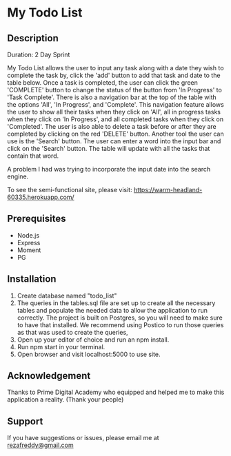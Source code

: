 # My Todo List

## Description
Duration: 2 Day Sprint

My Todo List allows the user to input any task along with a date they wish to complete the task by, click the 'add' button to add that task and date to the table below. Once a task is completed, the user can click the green 'COMPLETE' button to change the status of the button from 'In Progress' to 'Task Complete'. There is also a navigation bar at the top of the table with the options 'All', 'In Progress', and 'Complete'. This navigation feature allows the user to show all their tasks when they click on 'All', all in progress tasks when they click on 'In Progress', and all completed tasks when they click on 'Completed'. The user is also able to delete a task before or after they are completed by clicking on the red 'DELETE' button. Another tool the user can use is the 'Search' button. The user can enter a word into the input bar and click on the 'Search' button. The table will update with all the tasks that contain that word. 

A problem I had was trying to incorporate the input date into the search engine. 

To see the semi-functional site, please visit: https://warm-headland-60335.herokuapp.com/

## Prerequisites

* Node.js
* Express
* Moment
* PG

## Installation

1. Create database named "todo_list"
2. The queries in the tables.sql file are set up to create all the necessary tables and populate the needed data to allow the application to run correctly. The project is built on Postgres, so you will need to make sure to have that installed. We recommend using Postico to run those queries as that was used to create the queries,
3. Open up your editor of choice and run an npm install.
4. Run npm start in your terminal.
5. Open browser and visit localhost:5000 to use site.

## Acknowledgement

Thanks to Prime Digital Academy who equipped and helped me to make this application a reality. (Thank your people)

## Support

If you have suggestions or issues, please email me at rezafreddy@gmail.com

